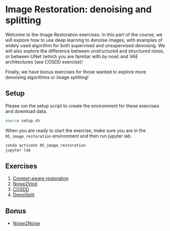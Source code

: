 # Image Restoration: denoising and splitting


Welcome to the Image Restoration exercises. In this part of the course, we will explore
how to use deep learning to denoise images, with examples of widely used algorithm for
both supervised and unsupervised denoising. We will also explore the difference
between unstructured and structured noise, or between UNet (which you are familiar with
by now) and VAE architectures (see COSDD exercise)!

Finally, we have bonus exercises for those wanted to explore more denoising algorithms or
image splitting!


## Setup

Please run the setup script to create the environment for these exercises and download data.

``` bash
source setup.sh
```


When you are ready to start the exercise, make sure you are in the `05_image_restoration` environment and then run jupyter lab.

``` bash
conda activate 05_image_restoration
jupyter lab
```

## Exercises

1. [Context-aware restoration](01_CARE/care_exercise.ipynb)
2. [Noise2Void](02_Noise2Void/n2v_exercise.ipynb)
3. [COSDD](03_COSDD/exercise.ipynb)
4. [DenoiSplit](04_DenoiSplit/denoisplit.ipynb)


## Bonus

- [Noise2Noise](04_bonus_Noise2Noise/n2n.ipynb)


